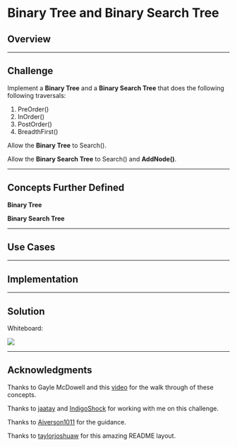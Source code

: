 # Binary Tree and Binary Search Tree

## Overview


---

## Challenge
Implement a **Binary Tree** and a **Binary Search Tree** that does the
following following traversals:
1. PreOrder()
2. InOrder()
3. PostOrder()
4. BreadthFirst()

Allow the **Binary Tree** to Search().

Allow the **Binary Search Tree** to Search() and **AddNode()**.

---


## Concepts Further Defined
**Binary Tree** 

**Binary Search Tree** 

---

## Use Cases


---

## Implementation


---

## Solution

Whiteboard:

![](/assets/stackAndQueue.jpg)

---

## Acknowledgments
Thanks to Gayle McDowell and this [video](https://www.youtube.com/watch?v=oSWTXtMglKE) for the walk through of these concepts.

Thanks to [jaatay](https://github.com/jaatay) and [IndigoShock](https://github.com/IndigoShock) for working with me on this challenge.

Thanks to [Aiverson1011](https://github.com/Aiverson1011) for the guidance.

Thanks to [taylorjoshuaw](https://github.com/taylorjoshuaw) 
for this amazing README layout.
